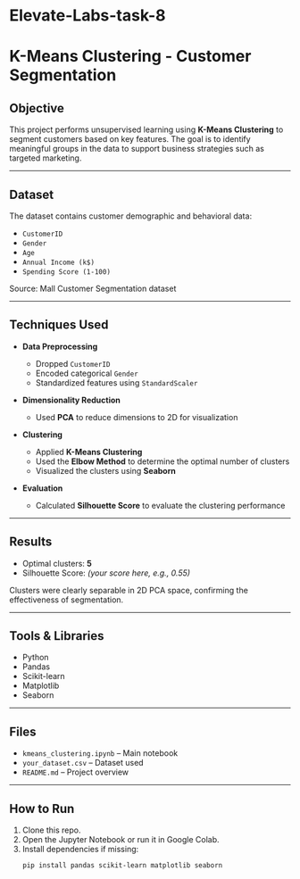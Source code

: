 # Elevate-Labs-task-8
# K-Means Clustering - Customer Segmentation

## Objective
This project performs unsupervised learning using **K-Means Clustering** to segment customers based on key features. The goal is to identify meaningful groups in the data to support business strategies such as targeted marketing.

---

## Dataset
The dataset contains customer demographic and behavioral data:

- `CustomerID`
- `Gender`
- `Age`
- `Annual Income (k$)`
- `Spending Score (1-100)`

Source: Mall Customer Segmentation dataset

---

## Techniques Used

- **Data Preprocessing**
  - Dropped `CustomerID`
  - Encoded categorical `Gender`
  - Standardized features using `StandardScaler`

- **Dimensionality Reduction**
  - Used **PCA** to reduce dimensions to 2D for visualization

- **Clustering**
  - Applied **K-Means Clustering**
  - Used the **Elbow Method** to determine the optimal number of clusters
  - Visualized the clusters using **Seaborn**

- **Evaluation**
  - Calculated **Silhouette Score** to evaluate the clustering performance

---

## Results

- Optimal clusters: **5**
- Silhouette Score: *(your score here, e.g., 0.55)*

Clusters were clearly separable in 2D PCA space, confirming the effectiveness of segmentation.

---

## Tools & Libraries
- Python
- Pandas
- Scikit-learn
- Matplotlib
- Seaborn

---

## Files
- `kmeans_clustering.ipynb` – Main notebook
- `your_dataset.csv` – Dataset used
- `README.md` – Project overview

---

## How to Run

1. Clone this repo.
2. Open the Jupyter Notebook or run it in Google Colab.
3. Install dependencies if missing:
   ```bash
   pip install pandas scikit-learn matplotlib seaborn
